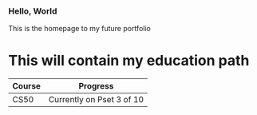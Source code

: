 ### Hello, World

This is the homepage to my future portfolio


# This will contain my education path
Course | Progress
------------ | -------------
CS50 | Currently on Pset 3 of 10
